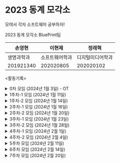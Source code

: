 # 2023 동계 모각소
모여서 각자 소프트웨어 공부하자!

2023 동계 모각소 BluePrint팀 

|손영현|이현제|정래혁|
|---|---|---|
|생명과학과|소프트웨어학과|디지털미디어학과|
|201921340|202020805|202020102|

<활동기록>

<details>
  <summary>0차 모임 (2024년 1월 3일) - OT</summary>
<img width="1421" alt="스크린샷 2024-01-03 오후 9 20 56" src="https://github.com/BluePrintCrew/2023winterMogakso/assets/106378321/cfb4e814-d931-4b42-a3b1-33a3c13b631b">
BluePrintCrew 목표 및 아이디어 선정 회의록 : https://velog.io/@guswp320/%EB%AA%A8%EA%B0%81%EC%86%8C-0
</details>

<details>
<summary>1주차-1 모임 (2024년 1월 11일)</summary><br/>
<img width="939" alt="1 11" src="https://github.com/BluePrintCrew/2023winterMogakso/assets/106378321/52283350-31fc-48d3-98d0-622476f6d7df"> 
<br/>
BluePrintCrew 회의록: https://development-diary-0h.tistory.com/10
    <br/>
이현제 -  스터디정리 및 소감 : https://velog.io/@guswp320/%EB%AA%A8%EA%B0%81%EC%86%8C-1Spring-1
<br/>
손영현 -  스터디정리 및 소감 : https://development-diary-0h.tistory.com/4
<br/>
정래혁 - 스터디정리 및 소감 : https://raeogi.tistory.com/30
</details>

<details>
<summary>1주차-2 모임 (2024년 1월 14일)</summary><br/>
<img width="1440" alt="스크린샷 2024-01-14 오후 9 10 23" src="https://github.com/BluePrintCrew/2023winterMogakso/assets/106378321/c3132818-083a-4f41-b5d2-1db43438a37c">
<br/>
이현제 - 스터디정리 및 소감 : https://velog.io/@guswp320/%EB%AA%A8%EA%B0%81%EC%86%8C
<br/>
손영현 - 스터디정리 및 소감 : https://development-diary-0h.tistory.com/6.
<br/>
정래혁 - 스터디정리 및 소감 : https://raeogi.tistory.com/31
</details>

<details>

 <summary> 2주차-1 모임 (2024년 1월 16일) </summary>
 <img width="951" alt="KakaoTalk_20240116_211240540" src="https://github.com/BluePrintCrew/2023winterMogakso/assets/142381040/8454eecc-d4d6-415f-89b4-9f2167f88fdc">
 <br/>
이현제 - 스터디정리 및 소감 : https://velog.io/@guswp320/%EB%AA%A8%EA%B0%81%EC%86%8C-3java%EC%9D%98-%EB%A9%94%EB%AA%A8%EB%A6%AC-%EA%B5%AC%EC%A1%B0
<br/>
손영현 - 스터디정리 및 소감 : https://development-diary-0h.tistory.com/7
<br/>
정래혁 - 스터디정리 및 소감 : https://raeogi.tistory.com/32


<br/>
</details>

<details>
<summary>2주차-2 모임 (2024년 1월 20일) </summary>
<img width="1433" alt="2주차-2" src="https://github.com/BluePrintCrew/2023winterMogakso/assets/142381040/a2f502b0-f882-4085-a118-c4534dca5441">
<br/>
이현제 - 스터디정리 및 소감 : https://velog.io/@guswp320/%EB%AA%A8%EA%B0%81%EC%86%8C-4
<br/>
손영현 - 스터디정리 및 소감 :  https://development-diary-0h.tistory.com/9
<br/>
정래혁 - 스터디정리 및 소감 : https://raeogi.tistory.com/33
<br/>
</details>

<details>
<summary>3주차-1 모임 (2024년 1월 23일) </summary>
  <img width="1435" alt="2024 01 23" src="https://github.com/BluePrintCrew/2023winterMogakso/assets/142381040/4b52a5de-6834-4abf-a0db-71a6c025435a">
이현제 - 스터디정리 및 소감 : https://velog.io/@guswp320/%EB%AA%A8%EA%B0%81%EC%86%8C-5%EC%8B%B1%EA%B8%80%ED%86%A4-%EC%BB%A8%ED%85%8C%EC%9D%B4%EB%84%88
<br/>
손영현 - 스터디정리 및 소감 : https://development-diary-0h.tistory.com/11  
  <br/>
정래혁 - 스터디정리 및 소감 : https://raeogi.tistory.com/34
</details>

<details>
<summary>3주차-2 모임 (2024년 1월 28일) </summary>
<img width="1434" alt="스크린샷 2024-01-28 오후 11 02 00" src="https://github.com/BluePrintCrew/2023winterMogakso/assets/106378321/32944fbd-b87d-43a7-a499-80d60cff666e">
이현제 - 스터디 정리 및 소감 : https://velog.io/@guswp320/%EB%AA%A8%EA%B0%81%EC%86%8C-6%EC%BB%B4%ED%8F%AC%EB%84%8C%ED%8A%B8-%EC%8A%A4%EC%BA%94
  <br/>
손영현 - 스터디정리 및 소감 : https://development-diary-0h.tistory.com/12
  <br/>
정래혁 - 스터디정리 및 소감 : https://raeogi.tistory.com/35
</details>

<details>
  <summary>4주차-1 모임 (2024년 2월 1일) </summary>
  <img width="1435" alt="스크린샷 2024-02-01 오후 9 04 32" src="https://github.com/BluePrintCrew/2023winterMogakso/assets/106378321/5c17045b-bcd2-4570-86c1-054871d836d4">
이현제 - 스터디 정리 및 소감 : https://velog.io/@guswp320/%EB%AA%A8%EA%B0%81%EC%86%8C-6%EC%9D%98%EC%A1%B4%EA%B4%80%EA%B3%84-%EC%A3%BC%EC%9E%85#%EB%AA%A8%EA%B0%81%EC%86%8C-%EC%86%8C%EA%B0%90
  <br/>
손영현 - 스터디정리 및 소감 : https://development-diary-0h.tistory.com/13
   <br/>
정래혁 - 스터디정리 및 소감 : https://raeogi.tistory.com/36
</details>

<details>
  <summary>4주차-2 모임 (2024년 2월 4일) </summary>
  <img width="1434" alt="스크린샷 2024-02-04 오후 11 10 26" src="https://github.com/BluePrintCrew/2023winterMogakso/assets/106378321/415e3822-f677-4062-aa55-8b76a9a9fb7d">
이현제 - 스터디 정리 및 소감 :https://velog.io/@guswp320/%EB%AA%A8%EA%B0%81%EC%86%8C-7%EB%91%90%EA%B0%9C-%EC%9D%B4%EC%83%81%EC%9D%98-%EB%B9%88-%EC%A1%B0%ED%9A%8C
  <br/>
손영현 - 스터디 정리 및 소감 : https://development-diary-0h.tistory.com/14
  <br/>
</details>

<details>
<summary>5주차 모임 (2024년 2월 11일) </summary>
  <img width="1440" alt="스크린샷 2024-02-11 오후 9 05 11" src="https://github.com/BluePrintCrew/2023winterMogakso/assets/106378321/f8d35605-3832-4cbd-b333-195ce297b424">
이현제 - 스터디 정리 및 소감 : https://velog.io/@guswp320/%EB%AA%A8%EA%B0%81%EC%86%8C-8%EB%B9%88-%EC%83%9D%EB%AA%85%EC%A3%BC%EA%B8%B0-%EC%BD%9C%EB%B0%B1
  <br/>
손영현 - 스터디 정리 및 소감 : https://development-diary-0h.tistory.com/15
      <br/>
</details>

<details>
<summary>6주차 모임 (2024년 2월 14일) </summary>
 <img width="1429" alt="스크린샷 2024-02-14 오후 11 09 45" src="https://github.com/BluePrintCrew/2023winterMogakso/assets/106378321/b4290ad6-7273-4c45-b12f-0524b0624e7c">
이현제 - 스터디 정리 및 소감 : https://velog.io/@guswp320/%EB%AA%A8%EA%B0%81%EC%86%8C-9%EC%9B%B9-%EC%95%A0%ED%94%8C%EB%A6%AC%EC%BC%80%EC%9D%B4%EC%85%98%EC%9D%98-%EC%9D%B4%ED%95%B4
  <br/>
손영현 - 스터디 정리 및 소감 : 
      <br/>
</details>

<details>
<summary>7주차 모임 (2024년 2월 20일) </summary>
<img width="1425" alt="스크린샷 2024-02-20 오후 11 12 04" src="https://github.com/BluePrintCrew/2023winterMogakso/assets/106378321/01c99004-b704-4411-91db-34e7f755272a">
      <br/>
</details>
